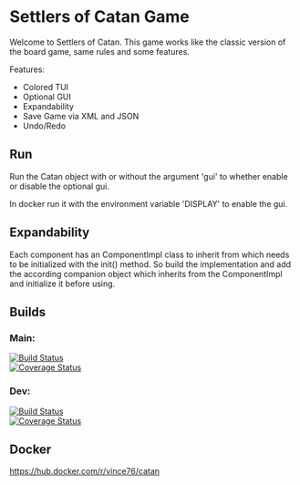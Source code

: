 # Settlers of Catan Game

Welcome to Settlers of Catan.
This game works like the classic version of the board game, same rules and some features.

Features:
- Colored TUI
- Optional GUI
- Expandability
- Save Game via XML and JSON
- Undo/Redo


## Run

Run the Catan object with or without the argument 'gui' to whether enable or disable the optional gui.

In docker run it with the environment variable 'DISPLAY' to enable the gui.


## Expandability

Each component has an ComponentImpl class to inherit from which needs to be initialized with the init() method.
So build the implementation and add the according companion object which inherits from the ComponentImpl and initialize it before using.


## Builds

### Main:  
[![Build Status](https://travis-ci.org/Vincent-76/Catan.svg?branch=main)](https://travis-ci.org/Vincent-76/Catan)  
[![Coverage Status](https://coveralls.io/repos/github/Vincent-76/Catan/badge.svg?branch=main)](https://coveralls.io/github/Vincent-76/Catan?branch=main)

### Dev:    
[![Build Status](https://travis-ci.org/Vincent-76/Catan.svg?branch=dev)](https://travis-ci.org/Vincent-76/Catan)  
[![Coverage Status](https://coveralls.io/repos/github/Vincent-76/Catan/badge.svg?branch=dev)](https://coveralls.io/github/Vincent-76/Catan?branch=dev)


## Docker

https://hub.docker.com/r/vince76/catan